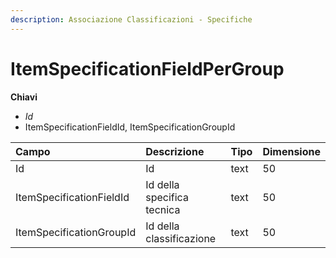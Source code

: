 ```yaml
---
description: Associazione Classificazioni - Specifiche
---
```


# ItemSpecificationFieldPerGroup

**Chiavi**

* _Id_
* ItemSpecificationFieldId, ItemSpecificationGroupId

| Campo | Descrizione | Tipo | Dimensione |
| :--- | :--- | :--- | :--- |
| Id | Id | text | 50 |
| ItemSpecificationFieldId | Id della specifica tecnica | text | 50 |
| ItemSpecificationGroupId | Id della classificazione | text | 50 |

